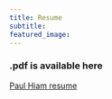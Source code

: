 ```yaml
---
title: Resume
subtitle:
featured_image:
---
```


<h3>.pdf is available here </h3><a href="/documents/PaulHiam_CV_web.pdf" target="blank">Paul Hiam resume</a>